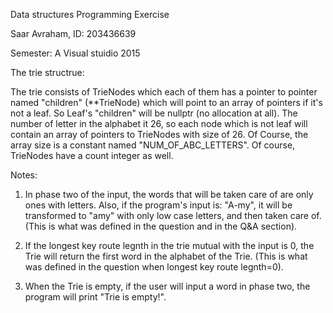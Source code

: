 Data structures
Programming Exercise

Saar Avraham, ID: 203436639

Semester: A
Visual stuidio 2015

The trie structrue:

The trie consists of TrieNodes which each of them has a pointer to pointer named "children" (**TrieNode) which will point to
an array of pointers if it's not a leaf. So Leaf's "children" will be nullptr (no allocation at all). 
The number of letter in the alphabet it 26, so each node which is not leaf will contain an array of pointers to TrieNodes with size of 26.
Of Course, the array size is a constant named "NUM_OF_ABC_LETTERS".
Of course, TrieNodes have a count integer as well.


Notes:
1) In phase two of the input, the words that will be taken care of are only ones with letters. 
Also, if the program's input is: "A-my", it will be transformed to "amy" with only low case letters, and then taken care of.
(This is what was defined in the question and in the Q&A section). 

2) If the longest key route legnth in the trie mutual with the input is 0, the Trie will return the first word in the alphabet of the Trie.
(This is what was defined in the question when longest key route legnth=0). 

3) When the Trie is empty, if the user will input a word in phase two, the program will print "Trie is empty!".
